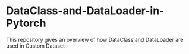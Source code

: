 # DataClass-and-DataLoader-in-Pytorch
This repository gives an overview of how DataClass and DataLoader are used in Custom Dataset
